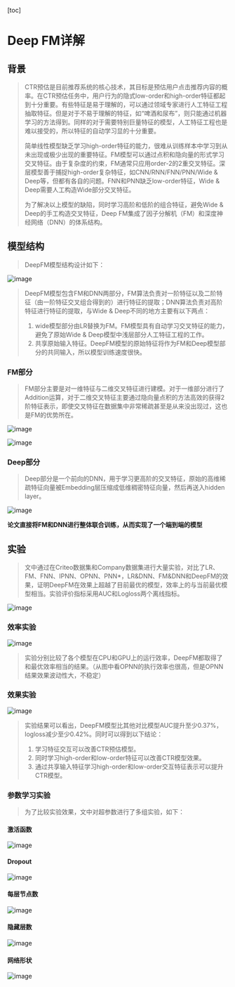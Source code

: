 [toc]

# Deep FM详解

## 背景

> CTR预估是目前推荐系统的核心技术，其目标是预估用户点击推荐内容的概率。在CTR预估任务中，用户行为的隐式low-order和high-order特征都起到十分重要。有些特征是易于理解的，可以通过领域专家进行人工特征工程抽取特征。但是对于不易于理解的特征，如“啤酒和尿布”，则只能通过机器学习的方法得到。同样的对于需要特别巨量特征的模型，人工特征工程也是难以接受的，所以特征的自动学习显的十分重要。
>
> 简单线性模型缺乏学习high-order特征的能力，很难从训练样本中学习到从未出现或极少出现的重要特征。FM模型可以通过点积和隐向量的形式学习交叉特征。由于复杂度的约束，FM通常只应用order-2的2重交叉特征。深层模型善于捕捉high-order复杂特征，如CNN/RNN/FNN/PNN/Wide & Deep等，但都有各自的问题。FNN和PNN缺乏low-order特征，Wide & Deep需要人工构造Wide部分交叉特征。
>
> 为了解决以上模型的缺陷，同时学习高阶和低阶的组合特征，避免Wide & Deep的手工构造交叉特征，Deep FM集成了因子分解机（FM）和深度神经网络（DNN）的体系结构。

## 模型结构

> DeepFM模型结构设计如下：

![image](https://github.com/ShaoQiBNU/DeepFM/blob/master/img/1.jpg)

> DeepFM模型包含FM和DNN两部分，FM算法负责对一阶特征以及二阶特征（由一阶特征交叉组合得到的）进行特征的提取；DNN算法负责对高阶特征进行特征的提取，与Wide & Deep不同的地方主要有以下两点：
>
> 1. wide模型部分由LR替换为FM。FM模型具有自动学习交叉特征的能力，避免了原始Wide & Deep模型中浅层部分人工特征工程的工作。
> 2. 共享原始输入特征。DeepFM模型的原始特征将作为FM和Deep模型部分的共同输入，所以模型训练速度很快。



### FM部分

> FM部分主要是对一维特征与二维交叉特征进行建模。对于一维部分进行了Addition运算，对于二维交叉特征主要通过隐向量点积的方法高效的获得2阶特征表示，即使交叉特征在数据集中非常稀疏甚至是从来没出现过，这也是FM的优势所在。

![image](https://github.com/ShaoQiBNU/DeepFM/blob/master/img/2.jpg)

![image](https://github.com/ShaoQiBNU/DeepFM/blob/master/img/3.jpg)

### Deep部分

> Deep部分是一个前向的DNN，用于学习更高阶的交叉特征，原始的高维稀疏特征向量被Embedding层压缩成低维稠密特征向量，然后再送入hidden layer。

![image](https://github.com/ShaoQiBNU/DeepFM/blob/master/img/4.jpg)

**论文直接将FM和DNN进行整体联合训练，从而实现了一个端到端的模型**

## 实验

> 文中通过在Criteo数据集和Company数据集进行大量实验，对比了LR、FM、FNN、IPNN、OPNN、PNN\*，LR&DNN、FM&DNN和DeepFM的效果，证明DeepFM在效果上超越了目前最优的模型，效率上的与当前最优模型相当。实验评价指标采用AUC和Logloss两个离线指标。

![image](https://github.com/ShaoQiBNU/DeepFM/blob/master/img/5.jpg)

### 效率实验

![image](https://github.com/ShaoQiBNU/DeepFM/blob/master/img/6.jpg)

> 实验分别比较了各个模型在CPU和GPU上的运行效率，DeepFM都取得了和最优效率相当的结果。（从图中看OPNN的执行效率也很高，但是OPNN结果效果波动性大，不稳定）

### 效果实验

![image](https://github.com/ShaoQiBNU/DeepFM/blob/master/img/7.jpg)

> 实验结果可以看出，DeepFM模型比其他对比模型AUC提升至少0.37%，logloss减少至少0.42%。同时可以得到以下结论：
>
> 1. 学习特征交互可以改善CTR预估模型。
> 2. 同时学习high-order和low-order特征可以改善CTR模型效果。
> 3. 通过共享输入特征学习high-order和low-order交互特征表示可以提升CTR模型。

### 参数学习实验

> 为了比较实验效果，文中对超参数进行了多组实验，如下：

#### **激活函数**

![image](https://github.com/ShaoQiBNU/DeepFM/blob/master/img/8.jpg)

#### **Dropout**

![image](https://github.com/ShaoQiBNU/DeepFM/blob/master/img/9.jpg)

#### **每层节点数**

![image](https://github.com/ShaoQiBNU/DeepFM/blob/master/img/10.jpg)

#### **隐藏层数**

![image](https://github.com/ShaoQiBNU/DeepFM/blob/master/img/8.jpg)

#### **网络形状**


![image](https://github.com/ShaoQiBNU/DeepFM/blob/master/img/11.jpg)
